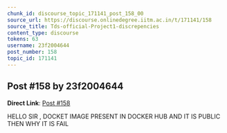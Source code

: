 ```yaml
---
chunk_id: discourse_topic_171141_post_158_00
source_url: https://discourse.onlinedegree.iitm.ac.in/t/171141/158
source_title: Tds-official-Project1-discrepencies
content_type: discourse
tokens: 63
username: 23f2004644
post_number: 158
topic_id: 171141
---
```


## Post #158 by 23f2004644

**Direct Link**: [Post #158](https://discourse.onlinedegree.iitm.ac.in/t/171141/158)

HELLO SIR , DOCKET IMAGE PRESENT IN DOCKER HUB AND IT IS PUBLIC THEN WHY IT IS FAIL
